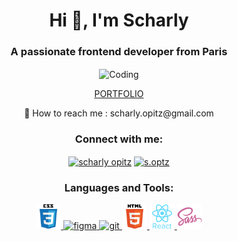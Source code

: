 <h1 align="center">Hi 👋, I'm Scharly</h1>
<h3 align="center">A passionate frontend developer from Paris</h3>


<p align="center">  <img align="center" alt="Coding" width="400" src="https://media2.giphy.com/media/v1.Y2lkPTc5MGI3NjExNDV4Nm14ajh4MWIwb2g1M2t2YTljZW5vNmFhbWVsOGRicmI1bWF5aCZlcD12MV9pbnRlcm5hbF9naWZfYnlfaWQmY3Q9Zw/2IudUHdI075HL02Pkk/giphy.webp"> </p>


<p align="center" ><a href="https://scharlyopitzportfolio.netlify.app/" target="_blank" >PORTFOLIO</a> </p>


<p align="center" >📧 How to reach me : scharly.opitz@gmail.com</p>



  

<h3 align="center">Connect with me:</h3>
<p align="center">
<a href="https://www.linkedin.com/in/scharly-opitz-6a1a39298/" target="blank"><img align="center" src="https://raw.githubusercontent.com/rahuldkjain/github-profile-readme-generator/master/src/images/icons/Social/linked-in-alt.svg" alt="scharly opitz" height="30" width="40" /></a>
<a href="https://instagram.com/s.optz" target="blank"><img align="center" src="https://raw.githubusercontent.com/rahuldkjain/github-profile-readme-generator/master/src/images/icons/Social/instagram.svg" alt="s.optz" height="30" width="40" /></a>
</p>

<h3 align="center">Languages and Tools:</h3>
<p align="center"> <a href="https://www.w3schools.com/css/" target="_blank" rel="noreferrer"> <img src="https://raw.githubusercontent.com/devicons/devicon/master/icons/css3/css3-original-wordmark.svg" alt="css3" width="40" height="40"/> </a> <a href="https://www.figma.com/" target="_blank" rel="noreferrer"> <img src="https://www.vectorlogo.zone/logos/figma/figma-icon.svg" alt="figma" width="40" height="40"/> </a> <a href="https://git-scm.com/" target="_blank" rel="noreferrer"> <img src="https://www.vectorlogo.zone/logos/git-scm/git-scm-icon.svg" alt="git" width="40" height="40"/> </a> <a href="https://www.w3.org/html/" target="_blank" rel="noreferrer"> <img src="https://raw.githubusercontent.com/devicons/devicon/master/icons/html5/html5-original-wordmark.svg" alt="html5" width="40" height="40"/> </a> <a href="https://reactjs.org/" target="_blank" rel="noreferrer"> <img src="https://raw.githubusercontent.com/devicons/devicon/master/icons/react/react-original-wordmark.svg" alt="react" width="40" height="40"/> </a> <a href="https://sass-lang.com" target="_blank" rel="noreferrer"> <img src="https://raw.githubusercontent.com/devicons/devicon/master/icons/sass/sass-original.svg" alt="sass" width="40" height="40"/> </a> </p>
